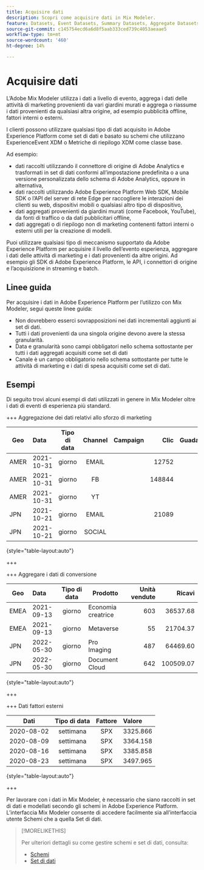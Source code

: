 ```yaml
---
title: Acquisire dati
description: Scopri come acquisire dati in Mix Modeler.
feature: Datasets, Event Datasets, Summary Datasets, Aggregate Datasets
source-git-commit: c145754ecd6a6d8f5aab333ced739c4053aeaae5
workflow-type: tm+mt
source-wordcount: '460'
ht-degree: 14%

---
```



# Acquisire dati

L’Adobe Mix Modeler utilizza i dati a livello di evento, aggrega i dati delle attività di marketing provenienti da vari giardini murati e aggrega o riassume i dati provenienti da qualsiasi altra origine, ad esempio pubblicità offline, fattori interni o esterni.

I clienti possono utilizzare qualsiasi tipo di dati acquisito in Adobe Experience Platform come set di dati e basato su schemi che utilizzano ExperienceEvent XDM o Metriche di riepilogo XDM come classe base.

Ad esempio:

* dati raccolti utilizzando il connettore di origine di Adobe Analytics e trasformati in set di dati conformi all’impostazione predefinita o a una versione personalizzata dello schema di Adobe Analytics, oppure in alternativa,
* dati raccolti utilizzando Adobe Experience Platform Web SDK, Mobile SDK o l’API del server di rete Edge per raccogliere le interazioni dei clienti su web, dispositivi mobili o qualsiasi altro tipo di dispositivo,
* dati aggregati provenienti da giardini murati (come Facebook, YouTube), da fonti di traffico o da dati pubblicitari offline,
* dati aggregati o di riepilogo non di marketing contenenti fattori interni o esterni utili per la creazione di modelli.

Puoi utilizzare qualsiasi tipo di meccanismo supportato da Adobe Experience Platform per acquisire il livello dell’evento esperienza, aggregare i dati delle attività di marketing e i dati provenienti da altre origini. Ad esempio gli SDK di Adobe Experience Platform, le API, i connettori di origine e l’acquisizione in streaming e batch.


## Linee guida

Per acquisire i dati in Adobe Experience Platform per l’utilizzo con Mix Modeler, segui queste linee guida:

* Non dovrebbero esserci sovrapposizioni nei dati incrementali aggiunti ai set di dati.
* Tutti i dati provenienti da una singola origine devono avere la stessa granularità.
* Data e granularità sono campi obbligatori nello schema sottostante per tutti i dati aggregati acquisiti come set di dati
* Canale è un campo obbligatorio nello schema sottostante per tutte le attività di marketing e i dati di spesa acquisiti come set di dati.


## Esempi

Di seguito trovi alcuni esempi di dati utilizzati in genere in Mix Modeler oltre i dati di eventi di esperienza più standard.

+++ Aggregazione dei dati relativi allo sforzo di marketing

| Geo | Data | Tipo di data | Channel | Campaign | Clic | Guadagnato | Coinvolgimento | Impression | Open | Di proprietà | Inviate |
|---|:--|---|:---:|---|--:|---|--:|---|---|---|--:|
| AMER | 2021-10-31 | giorno | EMAIL | | 12752 | | | | | | 1132945 |
| AMER | 2021-10-31 | giorno | FB | | 148844 | | | | | | |
| AMER | 2021-10-31 | giorno | YT | | | | 2314452 | | | | |
| JPN | 2021-10-21 | giorno | EMAIL | | 21089 | | | | | | 3283626 |
| JPN | 2021-10-21 | giorno | SOCIAL | | | | 621 | | | | |

{style="table-layout:auto"}

+++

+++ Aggregare i dati di conversione

| Geo | Data | Tipo di data | Prodotto | Unità vendute | Ricavi |
|---|:---|:---:|---|--:|--:|
| EMEA | 2021-09-13 | giorno | Economia creatrice | 603 | 36537.68 |
| EMEA | 2021-09-13 | giorno | Metaverse | 55 | 21704.37 |
| JPN | 2022-05-30 | giorno | Pro Imaging | 487 | 64469.60 |
| JPN | 2022-05-30 | giorno | Document Cloud | 642 | 100509.07 |

{style="table-layout:auto"}

+++

+++ Dati fattori esterni

| Dati | Tipo di data | Fattore | Valore |
|---|:---:|:---:|:---|
| 2020-08-02 | settimana | SPX | 3325.866 |
| 2020-08-09 | settimana | SPX | 3364.158 |
| 2020-08-16 | settimana | SPX | 3385.858 |
| 2020-08-23 | settimana | SPX | 3497.965 |

{style="table-layout:auto"}

+++

Per lavorare con i dati in Mix Modeler, è necessario che siano raccolti in set di dati e modellati secondo gli schemi in Adobe Experience Platform. L’interfaccia Mix Modeler consente di accedere facilmente sia all’interfaccia utente Schemi che a quella Set di dati.


>[!MORELIKETHIS]
>
>Per ulteriori dettagli su come gestire schemi e set di dati, consulta:
>
>* [Schemi](schemas.md)
>* [Set di dati](datasets.md)

